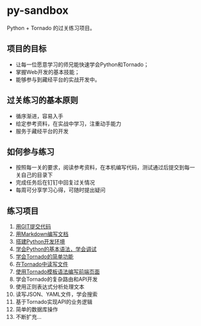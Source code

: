 # py-sandbox

Python + Tornado 的过关练习项目。

## 项目的目标
- 让每一位愿意学习的师兄能快速学会Python和Tornado；
- 掌握Web开发的基本技能；
- 能够参与到藏经平台的实战开发中。

## 过关练习的基本原则
- 循序渐进，容易入手
- 给定参考资料，在实战中学习，注重动手能力
- 服务于藏经平台的开发

## 如何参与练习

- 按照每一关的要求，阅读参考资料，在本机编写代码，测试通过后提交到每一关自己的目录下
- 完成任务后在钉钉中回复过关情况
- 每周可分享学习心得，可随时提出疑问

## 练习项目

1. [用GIT提交代码](step1)
1. [用Markdown编写文档](step2)
1. [搭建Python开发环境](step3)
1. [学会Python的基本语法，学会调试](step4)
1. [学会Tornado的简单功能](t_step1)
1. [在Tornado中读写文件](t_step2)
1. [使用Tornado模板语法编写前端页面](t_step3)
1. 学会Tornado的复杂路由和API开发
1. 使用正则表达式分析处理文本
1. 读写JSON、YAML文件，学会搜索
1. 基于Tornado实现API的业务逻辑
1. 简单的数据库操作
1. 不断扩充...
